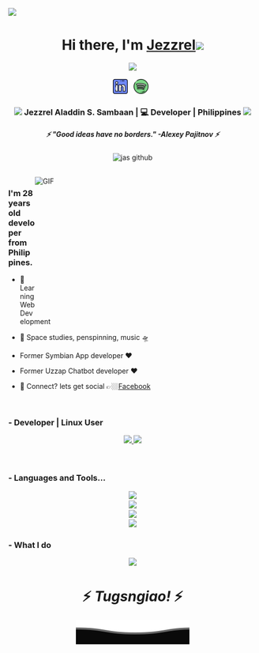 <!-- Passenger Card section -->
<a href="https://github.com/jxmked/github-stats-card"><img src="https://gh-stats-card.cyclic.app/api/dotSIS"/></a>

<!-- Greetings section -->
<div align="center">
    <h1>Hi there, I'm <a href="https://jezzrey.ml">Jezzrel</a><img src="https://media.giphy.com/media/hvRJCLFzcasrR4ia7z/giphy.gif" width="25px"></h1>   
    <img src="https://pronoun.cyou/x/y?subject=He&object=Him&height=20"> 
</div>

<div class="info">
    <p align='center'>
        <a href="https://www.linkedin.com/in/jezzrelaladdinsambaan/"><img height="30" src="https://raw.githubusercontent.com/8bithemant/8bithemant/master/linkedin.png?raw=true"></a>&nbsp;&nbsp;
        <a href="https://www.facebook.com/zHY7Ne"><img height="30" src="https://raw.githubusercontent.com/8bithemant/8bithemant/master/spotify.png?raw=true"></a>&nbsp;&nbsp;
    </p>
</div>

<div align="center">
    <h3><img src="https://media.giphy.com/media/WUlplcMpOCEmTGBtBW/giphy.gif" width="30"> Jezzrel Aladdin S. Sambaan | 💻 Developer | Philippines <img src="https://media.giphy.com/media/WUlplcMpOCEmTGBtBW/giphy.gif" width="30"></h3>
</div>

<h5 align="center">
    <i>⚡️ "Good ideas have no borders." -Alexey Pajitnov ⚡️</i>
</h5>

<p align="center">
    <img alt="jas github" src="https://komarev.com/ghpvc/?username=dotSIS&color=blueviolet&label=Profile+Views">
</p>
<br />
 
 <!-- Background section -->
<img align="right" height="270px" width="450px" alt="GIF" src="https://media.giphy.com/media/j3mdQpQ9SKxFOWs9gy/giphy.gif" />
<p align="center">
    <h3> I'm 28 years old developer from Philippines.</h3>
</p>

- 🥀 Learning Web Development
  
- 🔭 Space studies, penspinning, music 🛸

- Former Symbian App developer :heart:

- Former Uzzap Chatbot developer :heart:

- 💬 Connect? lets get social 👉🏼[Facebook](https://www.facebook.com/zHY7Ne)
<br />

<!-- Stats and Skills section -->
### - Developer | Linux User

<p align="center">
<a href="https://github.com/anuraghazra/github-readme-stats">
    <img  src="https://github-readme-stats.vercel.app/api?username=dotSIS&show_icons=true&count_private=true&include_all_commits=true&theme=radical"/>
</a>
<a href="https://github.com/DenverCoder1/github-readme-streak-stats">
    <img  src="https://github-readme-streak-stats.herokuapp.com/?user=dotSIS&theme=radical"/>
</a>
<br />
<br />
<br />

</p>

<!-- Languages section -->
### - Languages and Tools...

<p align="center">
    <a href="https://github.com/anuraghazra/github-readme-stats"><img src="https://github-readme-stats.vercel.app/api/top-langs/?username=dotSIS&layout=compact&theme=radical"/></a>
    <br />
    <a href="https://reactjsexample.com/skill-icons-beautiful-skills-icons-for-your-github-readme/"><img src="https://skills.thijs.gg/icons?i=html,css,js,ts,nodejs,vue"/></a>
    <br />
    <a href="https://reactjsexample.com/skill-icons-beautiful-skills-icons-for-your-github-readme/"><img src="https://skills.thijs.gg/icons?i=c,java,python,django,php,mysql"/></a>
    <br />
    <a href="https://reactjsexample.com/skill-icons-beautiful-skills-icons-for-your-github-readme/"><img src="https://skills.thijs.gg/icons?i=mongodb,md,bash,vim,lua,linux"/></a>
</p>

<!-- What section -->
 ### - What I do

<p align="center">
    <img src="./media/rice.gif"/>
</p>

<!-- Footer section -->
<h1 align='center'>⚡️ <i>Tugsngiao!</i> ⚡️</h1>

<p align="center">
    <img src="./media/bottom.svg" alt="Github Stats"/>
</p>
